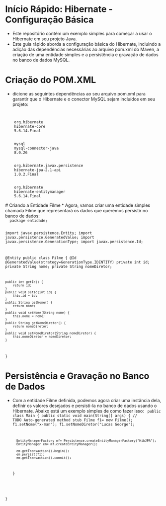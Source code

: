 # Início Rápido: Hibernate - Configuração Básica
* Este repositório contém um exemplo simples para começar a usar o Hibernate em seu projeto Java.
* Este guia rápido aborda a configuração básica do Hibernate, incluindo a adição das dependências necessárias ao arquivo pom.xml do Maven, a criação de uma entidade simples e a persistência e gravação de dados no banco de dados MySQL.
# Criação do POM.XML
* dicione as seguintes dependências ao seu arquivo pom.xml para garantir que o Hibernate e o conector MySQL sejam incluídos em seu projeto:
<code> 
<dependency>
    <groupId>org.hibernate</groupId>
    <artifactId>hibernate-core</artifactId>
    <version>5.6.14.Final</version>
</dependency>
<dependency>
    <groupId>mysql</groupId>
    <artifactId>mysql-connector-java</artifactId>
    <version>8.0.26</version>
</dependency>
<dependency>
    <groupId>org.hibernate.javax.persistence</groupId>
    <artifactId>hibernate-jpa-2.1-api</artifactId>
    <version>1.0.2.Final</version>
</dependency>
<dependency>
    <groupId>org.hibernate</groupId>
    <artifactId>hibernate-entitymanager</artifactId>
    <version>5.6.14.Final</version>
</dependency>
</code>
# Criando a Entidade Filme
* Agora, vamos criar uma entidade simples chamada Filme que representará os dados que queremos persistir no banco de dados:
<code>
  package entidade;

import javax.persistence.Entity;
import javax.persistence.GeneratedValue;
import javax.persistence.GenerationType;
import javax.persistence.Id;

@Entity
public class Filme {
	@Id
	@GeneratedValue(strategy=GenerationType.IDENTITY)
	private int id;
	private String nome;
	private String nomeDiretor;
 
	public int getId() {
		return id;
	}
	public void setId(int id) {
		this.id = id;
	}
	public String getNome() {
		return nome;
	}
	public void setNome(String nome) {
		this.nome = nome;
	}
	public String getNomeDiretor() {
		return nomeDiretor;
	}
	public void setNomeDiretor(String nomeDiretor) {
		this.nomeDiretor = nomeDiretor;
	}
	
}
</code>
# Persistência e Gravação no Banco de Dados
* Com a entidade Filme definida, podemos agora criar uma instância dela, definir os valores desejados e persisti-la no banco de dados usando o Hibernate. Abaixo está um exemplo simples de como fazer isso:
  <code>
        public class Main {
	   public static void main(String[] args) {
		// TODO Auto-generated method stub
		Filme f1= new Filme();
		f1.setNome("x-man");
		f1.setNomeDiretor("Lucas George");
		
		
		EntityManagerFactory mf= Persistence.createEntityManagerFactory("HibJPA");
		EntityManager em= mf.createEntityManager();
		
		em.getTransaction().begin();
		em.persist(f1);
		em.getTransaction().commit();
	}

}
</code>



